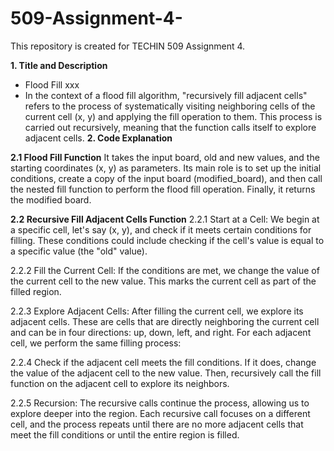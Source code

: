 # 509-Assignment-4-
This repository is created for TECHIN 509 Assignment 4.

**1. Title and Description**

   
- Flood Fill xxx
- In the context of a flood fill algorithm, "recursively fill adjacent cells" refers to the process of systematically visiting neighboring cells of the current cell (x, y) and applying the fill operation to them. This process is carried out recursively, meaning that the function calls itself to explore adjacent cells.
**2. Code Explanation**

**2.1 Flood Fill Function**
It takes the input board, old and new values, and the starting coordinates (x, y) as parameters. Its main role is to set up the initial conditions, create a copy of the input board (modified_board), and then call the nested fill function to perform the flood fill operation. Finally, it returns the modified board.

**2.2 Recursive Fill Adjacent Cells Function**
2.2.1 Start at a Cell: We begin at a specific cell, let's say (x, y), and check if it meets certain conditions for filling. These conditions could include checking if the cell's value is equal to a specific value (the "old" value).

2.2.2 Fill the Current Cell: If the conditions are met, we change the value of the current cell to the new value. This marks the current cell as part of the filled region.

2.2.3 Explore Adjacent Cells: After filling the current cell, we explore its adjacent cells. These are cells that are directly neighboring the current cell and can be in four directions: up, down, left, and right. For each adjacent cell, we perform the same filling process:

2.2.4 Check if the adjacent cell meets the fill conditions.
If it does, change the value of the adjacent cell to the new value.
Then, recursively call the fill function on the adjacent cell to explore its neighbors.

2.2.5 Recursion: The recursive calls continue the process, allowing us to explore deeper into the region. Each recursive call focuses on a different cell, and the process repeats until there are no more adjacent cells that meet the fill conditions or until the entire region is filled.
  

